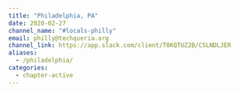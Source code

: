 ```yaml
---
title: "Philadelphia, PA"
date: 2020-02-27
channel_name: "#locals-philly"
email: philly@techqueria.org
channel_link: https://app.slack.com/client/T0KQTUZ2B/C5LNDLJER
aliases:
  - /philadelphia/
categories:
  - chapter-active
---
```

